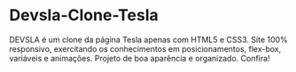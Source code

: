 # Devsla-Clone-Tesla

DEVSLA é um clone da página Tesla apenas com HTML5 e CSS3. Site 100% responsivo, exercitando os conhecimentos em posicionamentos, flex-box, variáveis e animações. Projeto de boa aparência e organizado. 
Confira!

